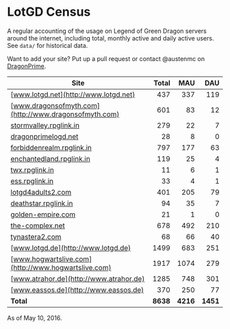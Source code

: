 # LotGD Census
A regular accounting of the usage on Legend of Green Dragon servers around the internet, including total, monthly active and daily active users. See `data/` for historical data.

Want to add your site? Put up a pull request or contact @austenmc on [DragonPrime](http://dragonprime.net).


Site | Total | MAU | DAU
--- | ---:| ---:| ---:
[www.lotgd.net](http://www.lotgd.net)|437|337|119
[www.dragonsofmyth.com](http://www.dragonsofmyth.com)|601|83|12
[stormvalley.rpglink.in](http://stormvalley.rpglink.in)|279|22|7
[dragonprimelogd.net](http://dragonprimelogd.net)|28|8|0
[forbiddenrealm.rpglink.in](http://forbiddenrealm.rpglink.in)|797|177|63
[enchantedland.rpglink.in](http://enchantedland.rpglink.in)|119|25|4
[twx.rpglink.in](http://twx.rpglink.in)|11|6|1
[ess.rpglink.in](http://ess.rpglink.in)|33|4|1
[lotgd4adults2.com](http://lotgd4adults2.com)|401|205|79
[deathstar.rpglink.in](http://deathstar.rpglink.in)|94|35|7
[golden-empire.com](http://golden-empire.com)|21|1|0
[the-complex.net](http://the-complex.net)|678|492|210
[tynastera2.com](http://tynastera2.com)|68|66|40
[www.lotgd.de](http://www.lotgd.de)|1499|683|251
[www.hogwartslive.com](http://www.hogwartslive.com)|1917|1074|279
[www.atrahor.de](http://www.atrahor.de)|1285|748|301
[www.eassos.de](http://www.eassos.de)|370|250|77
**Total**|**8638**|**4216**|**1451**

As of May 10, 2016.
